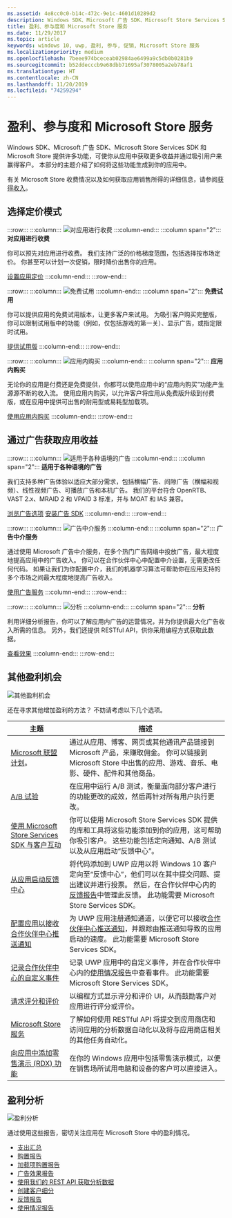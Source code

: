 ```yaml
---
ms.assetid: 4e8cc0c0-b14c-472c-9e1c-4601d10289d2
description: Windows SDK、Microsoft 广告 SDK、Microsoft Store Services SDK 和 Microsoft Store 提供许多功能，可使你从应用中获取更多收益并通过吸引用户来赢得客户。
title: 盈利、参与度和 Microsoft Store 服务
ms.date: 11/29/2017
ms.topic: article
keywords: windows 10, uwp, 盈利, 参与, 促销, Microsoft Store 服务
ms.localizationpriority: medium
ms.openlocfilehash: 7beee974bceceab02984ae6499a9c5db0b0281b9
ms.sourcegitcommit: b52ddecccb9e68dbb71695af3078005a2eb78af1
ms.translationtype: HT
ms.contentlocale: zh-CN
ms.lasthandoff: 11/20/2019
ms.locfileid: "74259294"
---
```

# <a name="monetization-engagement-and-store-services"></a>盈利、参与度和 Microsoft Store 服务

Windows SDK、Microsoft 广告 SDK、Microsoft Store Services SDK 和 Microsoft Store 提供许多功能，可使你从应用中获取更多收益并通过吸引用户来赢得客户。 本部分的主题介绍了如何将这些功能生成到你的应用中。

有关 Microsoft Store 收费情况以及如何获取应用销售所得的详细信息，请参阅[获得收入](../publish/getting-paid-apps.md)。

## <a name="choose-a-pricing-model"></a>选择定价模式

:::row:::
    :::column:::
        ![对应用进行收费](images/pricing-charge-price.png)
    :::column-end:::
    :::column span="2":::
**对应用进行收费**

你可以预先对应用进行收费。 我们支持广泛的价格梯度范围，包括选择按市场定价。 你甚至可以计划一次促销，限时降价出售你的应用。

[设置应用定价](../publish/set-app-pricing-and-availability.md)
    :::column-end:::
:::row-end:::

:::row:::
    :::column:::
        ![免费试用](images/pricing-free-trial.png)
    :::column-end:::
    :::column span="2":::
**免费试用**

你可以提供应用的免费试用版本，让更多客户来试用。 为吸引客户购买完整版，你可以限制试用版中的功能（例如，仅包括游戏的第一关）、显示广告，或指定限时试用。

[提供试用版](in-app-purchases-and-trials.md)
    :::column-end:::
:::row-end:::

:::row:::
    :::column:::
        ![应用内购买](images/pricing-in-app-purchases.png)
    :::column-end:::
    :::column span="2":::
**应用内购买**

无论你的应用是付费还是免费提供，你都可以使用应用中的“应用内购买”功能产生源源不断的收入流。 使用应用内购买，以允许客户将应用从免费版升级到付费版，或在应用中提供可出售的耐用型或易耗型加载项。

[使用应用内购买](in-app-purchases-and-trials.md)
    :::column-end:::
:::row-end:::

## <a name="monetize-your-app-with-ads"></a>通过广告获取应用收益

:::row:::
    :::column:::
        ![适用于各种语境的广告](images/monetize-ads-every-context.png)
    :::column-end:::
    :::column span="2":::
**适用于各种语境的广告**

我们支持多种广告体验以适应大部分需求，包括横幅广告、间隙广告（横幅和视频）、线性视频广告、可播放广告和本机广告。 我们的平台符合 OpenRTB、VAST 2.x、MRAID 2 和 VPAID 3 标准，并与 MOAT 和 IAS 兼容。

[浏览广告选项](../publish/create-an-ad-campaign-for-your-app.md)
[安装广告 SDK](https://marketplace.visualstudio.com/items?itemName=AdMediator.MicrosoftAdvertisingSDK)
    :::column-end:::
:::row-end:::

:::row:::
    :::column:::
        ![广告中介服务](images/monetize-ad-mediation-service.png)
    :::column-end:::
    :::column span="2":::
**广告中介服务**

通过使用 Microsoft 广告中介服务，在多个热门广告网络中投放广告，最大程度地提高应用中的广告收入。 你可以在合作伙伴中心中配置中介设置，无需更改任何代码。 如果让我们为你配置中介，我们的机器学习算法可帮助你在应用支持的多个市场之间最大程度地提高广告收入。

[使用广告服务](https://blogs.windows.com/windowsdeveloper/2017/05/08/announcing-microsofts-ad-mediation-service/)
    :::column-end:::
:::row-end:::

:::row:::
    :::column:::
        ![分析](images/monetize-analytics-pie-chart.png)
    :::column-end:::
    :::column span="2":::
**分析**

利用详细分析报告，你可以了解应用内广告的运营情况，并为你提供最大化广告收入所需的信息。 另外，我们还提供 RESTful API，供你采用编程方式获取此数据。

[查看效果](../publish/advertising-performance-report.md)
    :::column-end:::
:::row-end:::

## <a name="other-monetization-opportunities"></a>其他盈利机会

![其他盈利机会](images/monetize-other-opportunities.png)

还在寻求其他增加盈利的方法？ 不妨请考虑以下几个选项。

 主题                | 描述                 |
|--------------------|-----------------------------|
| [Microsoft 联盟计划](https://www.microsoftaffiliates.com/)。 | 通过从应用、博客、网页或其他通讯产品链接到 Microsoft 产品，来赚取佣金。 你可以链接到 Microsoft Store 中出售的应用、游戏、音乐、电影、硬件、配件和其他商品。
| [A/B 试验](https://docs.microsoft.com/windows/uwp/monetize/run-app-experiments-with-a-b-testing) | 在应用中运行 A/B 测试，衡量面向部分客户进行的功能更改的成效，然后再针对所有用户执行更改。
| [使用 Microsoft Store Services SDK 与客户互动](microsoft-store-services-sdk.md) | 你可以使用 Microsoft Store Services SDK 提供的库和工具将这些功能添加到你的应用，这可帮助你吸引客户。 这些功能包括定向通知、A/B 测试以及从应用启动“反馈中心”。
| [从应用启动反馈中心](launch-feedback-hub-from-your-app.md) | 将代码添加到 UWP 应用以将 Windows 10 客户定向至“反馈中心”，他们可以在其中提交问题、提出建议并进行投票。 然后，在合作伙伴中心内的[反馈报告](../publish/feedback-report.md)中管理此反馈。 此功能需要 Microsoft Store Services SDK。 
| [配置应用以接收合作伙伴中心推送通知](configure-your-app-to-receive-dev-center-notifications.md) | 为 UWP 应用注册通知通道，以便它可以接收[合作伙伴中心推送通知](../publish/send-push-notifications-to-your-apps-customers.md)，并跟踪由推送通知导致的应用启动的速度。 此功能需要 Microsoft Store Services SDK。
| [记录合作伙伴中心的自定义事件](log-custom-events-for-dev-center.md) | 记录 UWP 应用中的自定义事件，并在合作伙伴中心内的[使用情况报告](../publish/usage-report.md)中查看事件。 此功能需要 Microsoft Store Services SDK。
| [请求评分和评价](request-ratings-and-reviews.md) | 以编程方式显示评分和评价 UI，从而鼓励客户对应用进行评分或评价。
| [Microsoft Store 服务](using-windows-store-services.md) | 了解如何使用 RESTful API 将提交到应用商店和访问应用的分析数据自动化以及将与应用商店相关的其他任务自动化。
| [向应用中添加零售演示 (RDX) 功能](retail-demo-experience.md) | 在你的 Windows 应用中包括零售演示模式，以便在销售场所试用电脑和设备的客户可以直接进入。

## <a name="monetization-analytics"></a>盈利分析

![盈利分析](images/monetize-analytics.png)

通过使用这些报告，密切关注应用在 Microsoft Store 中的盈利情况。

- [支出汇总](../publish/payout-summary.md)
- [购置报告](../publish/acquisitions-report.md)
- [加载项购置报告](../publish/add-on-acquisitions-report.md)
- [广告效果报告](../publish/advertising-performance-report.md)
- [使用我们的 REST API 获取分析数据](access-analytics-data-using-windows-store-services.md)
- [创建客户细分](../publish/create-customer-segments.md)
- [反馈报告](../publish/feedback-report.md)
- [使用情况报告](../publish/usage-report.md)